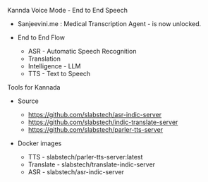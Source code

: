 Kannda Voice Mode - End to End Speech

- Sanjeevini.me : Medical Transcription Agent  - is now unlocked.

- End to End Flow
    - ASR - Automatic Speech Recognition
    - Translation  
    - Intelligence - LLM
    - TTS - Text to Speech

Tools for Kannada

- Source
    - https://github.com/slabstech/asr-indic-server
    - https://github.com/slabstech/indic-translate-server
    - https://github.com/slabstech/parler-tts-server

- Docker images
    - TTS - slabstech/parler-tts-server:latest
    - Translate - slabstech/translate-indic-server 
    - ASR - slabstech/asr-indic-server


